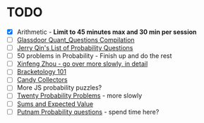# TODO
* [x] Arithmetic - **Limit to 45 minutes max and 30 min per session**
* [ ] [Glassdoor Quant_Questions Compilation](https://www.glassdoor.co.in/Interview/quant-interview-questions-SRCH_KO0,5_IP2.htm)
* [ ] [Jerry Qin's List of Probability Questions](https://jerryqin.com/)
* [ ] 50 problems in Probability - Finish up and do the rest
* [ ] [Xinfeng Zhou - go over more slowly, in detail](https://github.com/geniayuan/datasciencecoursera/blob/master/%5BXinfeng%20Zhou%5DA%20practical%20Guide%20to%20quantitative%20finance%20interviews.pdf)
* [ ] [Bracketology 101](https://www.janestreet.com/puzzles/bracketology-101-index/)
* [ ] [Candy Collectors](https://www.janestreet.com/puzzles/candy-collectors-index/)
* [ ] More JS probability puzzles?
* [ ] [Twenty Probability Problems](https://www.math.ucdavis.edu/~gravner/MAT135A/resources/chpr.pdf) - more slowly
* [ ] [Sums and Expected Value](https://codeforces.com/blog/entry/62690)
* [ ] [Putnam Probability questions](http://www.math.utoronto.ca/barbeau/putnamprob.pdf) - spend time here?